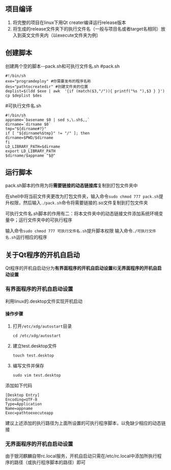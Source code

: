 ## 项目编译
1. 将完整的项目在linux下用Qt creater编译运行release版本
2. 将生成的release文件夹下的执行文件名（一般与项目名或者target名相同）放入到英文文件夹内（以execute文件夹为例）
## 创建脚本
创建两个空的脚本--pack.sh和可执行文件名.sh
#pack.sh
```
#!/bin/sh  
exe="programdeploy" #你需要发布的程序名称
des="pathtocreatedir" #创建文件夹的位置
deplist=$(ldd $exe | awk  '{if (match($3,"/")){ printf("%s "),$3 } }')  
cp $deplist $des
```
#可执行文件名.sh
```
#!/bin/sh  
appname=`basename $0 | sed s,\.sh$,,`  
dirname=`dirname $0`  
tmp="${dirname#?}"  
if [ "${dirname%$tmp}" != "/" ]; then  
dirname=$PWD/$dirname  
fi  
LD_LIBRARY_PATH=$dirname  
export LD_LIBRARY_PATH  
$dirname/$appname "$@"
```
## 运行脚本
pack.sh脚本的作用为将**需要链接的动态链接库**复制到打包文件夹中

在shell中将当前文件夹更改为打包文件夹，输入命令`sudo chmod 777 pack.sh`提升权限，然后输入`./pack.sh`命令将需要链接的.so文件复制到打包文件夹

可执行文件名.sh脚本的作用有二：将本文件夹中的动态链接文件添加系统环境变量中；运行文件夹中的可执行程序

输入命令`sudo chmod 777 可执行文件名.sh`提升脚本权限
输入命令`./可执行文件名.sh`运行相应的程序

## 关于Qt程序的开机自启动
Qt程序的开机自启动分为**有界面程序的开机自启动设置**和**无界面程序的开机自启动设置**

### 有界面程序的开机自启动设置
利用linux的.desktop文件实现开机启动
#### 操作步骤
1. 打开`/etc/xdg/autostart`目录
    ```
    cd /etc/xdg/autostart
    ```
2. 建立test.desktop文件
    ```
    touch test.desktop
    ```
3. 编写文件并保存
   ```
   sudo vim test.desktop
   ```
添加如下代码
```
[Desktop Entry]
Encoding=UTF-8
Type=Application
Name=appname
Exec=pathtoexecuteapp
```

建议上述添加的执行路径为上面所设置的可执行程序脚本，以免缺少相应的动态链接

### 无界面程序的开机自启动设置
由于银河麒麟自带rc.local服务，开机自启动只需在/etc/rc.local中添加所执行程序的路径（或执行程序脚本的路径）即可

